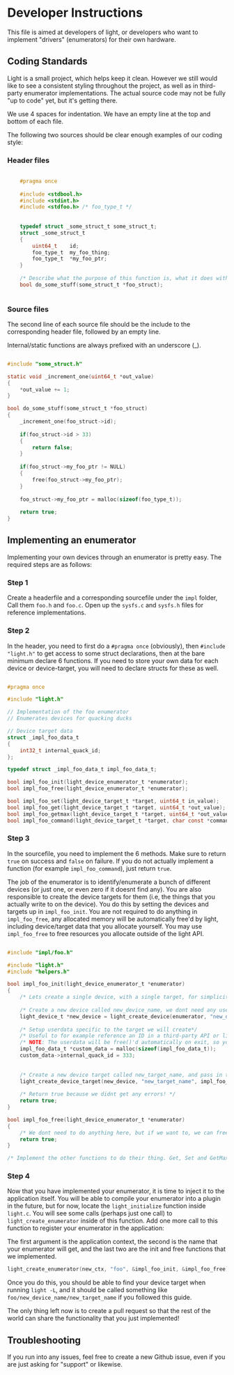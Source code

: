 # Developer Instructions

This file is aimed at developers of light, or developers who want to implement "drivers" (enumerators) for their own hardware.

## Coding Standards

Light is a small project, which helps keep it clean. However we still would like to see a consistent styling throughout the project, as well as in third-party enumerator implementations. The actual source code may not be fully "up to code" yet, but it's getting there.

We use 4 spaces for indentation. We have an empty line at the top and bottom of each file.

The following two sources should be clear enough examples of our coding style:

### Header files 

```c
    
    #pragma once
    
    #include <stdbool.h>
    #include <stdint.h>
    #include <stdfoo.h> /* foo_type_t */
    
    
    typedef struct _some_struct_t some_struct_t;
    struct _some_struct_t 
    {
        uint64_t    id;
        foo_type_t  my_foo_thing;
        foo_type_t  *my_foo_ptr;
    }
    
    /* Describe what the purpose of this function is, what it does with/to foo_struct, and what it returns. */
    bool do_some_stuff(some_struct_t *foo_struct);
    
```

### Source files

The second line of each source file should be the include to the corresponding header file, followed by an empty line.

Internal/static functions are always prefixed with an underscore (_).

```c

#include "some_struct.h"

static void _increment_one(uint64_t *out_value)
{
    *out_value += 1;
}

bool do_some_stuff(some_struct_t *foo_struct)
{
    _increment_one(foo_struct->id);
    
    if(foo_struct->id > 33)
    {
        return false;
    }
    
    if(foo_struct->my_foo_ptr != NULL)
    {
        free(foo_struct->my_foo_ptr);
    }
    
    foo_struct->my_foo_ptr = malloc(sizeof(foo_type_t));
    
    return true;
}

```

## Implementing an enumerator 

Implementing your own devices through an enumerator is pretty easy. The required steps are as follows:

### Step 1

Create a headerfile and a corresponding sourcefile under the `impl` folder, Call them `foo.h` and `foo.c`. Open up the `sysfs.c` and `sysfs.h` files for reference implementations.

### Step 2

In the header, you need to first do a `#pragma once` (obviously), then `#include "light.h"` to get access to some struct declarations, then at the bare minimum declare 6 functions. If you need to store your own data for each device or device-target, you will need to declare structs for these as well.

```c

#pragma once 

#include "light.h"

// Implementation of the foo enumerator
// Enumerates devices for quacking ducks

// Device target data 
struct _impl_foo_data_t
{
    int32_t internal_quack_id;
};

typedef struct _impl_foo_data_t impl_foo_data_t;

bool impl_foo_init(light_device_enumerator_t *enumerator);
bool impl_foo_free(light_device_enumerator_t *enumerator);

bool impl_foo_set(light_device_target_t *target, uint64_t in_value);
bool impl_foo_get(light_device_target_t *target, uint64_t *out_value);
bool impl_foo_getmax(light_device_target_t *target, uint64_t *out_value);
bool impl_foo_command(light_device_target_t *target, char const *command_string);

```

### Step 3

In the sourcefile, you need to implement the 6 methods. Make sure to return `true` on success and `false` on failure. If you do not actually implement a function (for example `impl_foo_command`), just return `true`.

The job of the enumerator is to identify/enumerate a bunch of different devices (or just one, or even zero if it doesnt find any). You are also responsible to create the device targets for them (i.e, the things that you actually write to on the device). You do this by setting the devices and targets up in `impl_foo_init`. You are not required to do anything in `impl_foo_free`, any allocated memory will be automatically free'd by light, including device/target data that you allocate yourself. You may use `impl_foo_free` to free resources you allocate outside of the light API.

```c

#include "impl/foo.h"

#include "light.h"
#include "helpers.h"

bool impl_foo_init(light_device_enumerator_t *enumerator)
{
    /* Lets create a single device, with a single target, for simplicity */
    
    /* Create a new device called new_device_name, we dont need any userdata so pass NULL to the device_data parameter */
    light_device_t *new_device = light_create_device(enumerator, "new_device_name", NULL)
    
    /* Setup userdata specific to the target we will create*/ 
    /* Useful to for example reference an ID in a third-party API or likewise */
    /* NOTE: The userdata will be free()'d automatically on exit, so you do not need to free it yourself */
    impl_foo_data_t *custom_data = malloc(sizeof(impl_foo_data_t));
    custom_data->internal_quack_id = 333;
    
    
    /* Create a new device target called new_target_name, and pass in the functions and userdata that we just allocated */
    light_create_device_target(new_device, "new_target_name", impl_foo_set, impl_foo_get, impl_foo_getmax, impl_foo_command, custom_data)
    
    /* Return true because we didnt get any errors! */
    return true;
}

bool impl_foo_free(light_device_enumerator_t *enumerator)
{
    /* We dont need to do anything here, but if we want to, we can free some third-party API resources */
    return true;
}

/* Implement the other functions to do their thing. Get, Set and GetMax should be self-explanatory. Command is reserved for future use, but basically will allow the user to run custom commands on a target. */

```

### Step 4

Now that you have implemented your enumerator, it is time to inject it to the application itself. You will be able to compile your enumerator into a plugin in the future, but for now, locate the `light_initialize` function inside `light.c`. You will see some calls (perhaps just one call) to `light_create_enumerator` inside of this function. Add one more call to this function to register your enumerator in the application:

The first argument is the application context, the second is the name that your enumerator will get, and the last two are the init and free functions that we implemented.

```c
light_create_enumerator(new_ctx, "foo", &impl_foo_init, &impl_foo_free);
```

Once you do this, you should be able to find your device target when running `light -L`, and it should be called something like `foo/new_device_name/new_target_name` if you followed this guide.

The only thing left now is to create a pull request so that the rest of the world can share the functionality that you just implemented!


## Troubleshooting

If you run into any issues, feel free to create a new Github issue, even if you are just asking for "support" or likewise.
